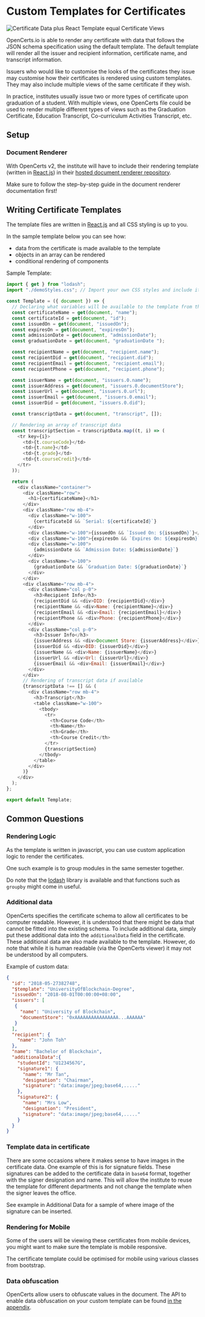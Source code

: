 # Custom Templates for Certificates

![Certificate Data plus React Template equal Certificate Views](./assets/custom-templates/overview.png)

OpenCerts.io is able to render any certificate with data that follows the JSON schema specification using the default template. The default template will render all the issuer and recipient information, certificate name, and transcript information.

Issuers who would like to customise the looks of the certificates they issue may customise how their certificates is rendered using custom templates. They may also include multiple views of the same certificate if they wish.

In practice, institutes usually issue two or more types of certificate upon graduation of a student. With multiple views, one OpenCerts file could be used to render multiple different types of views such as the Graduation Certificate, Education Transcript, Co-curriculum Activities Transcript, etc.

## Setup

### Document Renderer

With OpenCerts v2, the institute will have to include their rendering template (written in [React.js](https://reactjs.org/)) in their [hosted document renderer repository](./document_renderer.md).

Make sure to follow the step-by-step guide in the document renderer documentation first!

## Writing Certificate Templates

The template files are written in [React.js](https://reactjs.org/) and all CSS styling is up to you.

In the sample template below you can see how:

- data from the certificate is made available to the template
- objects in an array can be rendered
- conditional rendering of components

Sample Template:

```js
import { get } from "lodash";
import "./demoStyles.css"; // Import your own CSS styles and include it in the html className

const Template = ({ document }) => {
  // Declaring what variables will be available to the template from the certificate
  const certificateName = get(document, "name");
  const certificateId = get(document, "id");
  const issuedOn = get(document, "issuedOn");
  const expiresOn = get(document, "expiresOn");
  const admissionDate = get(document, "admissionDate");
  const graduationDate = get(document, "graduationDate ");

  const recipientName = get(document, "recipient.name");
  const recipientDid = get(document, "recipient.did");
  const recipientEmail = get(document, "recipient.email");
  const recipientPhone = get(document, "recipient.phone");

  const issuerName = get(document, "issuers.0.name");
  const issuerAddress = get(document, "issuers.0.documentStore");
  const issuerUrl = get(document, "issuers.0.url");
  const issuerEmail = get(document, "issuers.0.email");
  const issuerDid = get(document, "issuers.0.did");

  const transcriptData = get(document, "transcript", []);

  // Rendering an array of transcript data
  const transcriptSection = transcriptData.map((t, i) => (
    <tr key={i}>
      <td>{t.courseCode}</td>
      <td>{t.name}</td>
      <td>{t.grade}</td>
      <td>{t.courseCredit}</td>
    </tr>
  ));

  return (
    <div className="container">
      <div className="row">
        <h1>{certificateName}</h1>
      </div>
      <div className="row mb-4">
        <div className="w-100">
          {certificateId && `Serial: ${certificateId}`}
        </div>
        <div className="w-100">{issuedOn && `Issued On: ${issuedOn}`}</div>
        <div className="w-100">{expiresOn && `Expires On: ${expiresOn}`}</div>
        <div className="w-100">
          {admissionDate && `Admission Date: ${admissionDate}`}
        </div>
        <div className="w-100">
          {graduationDate && `Graduation Date: ${graduationDate}`}
        </div>
      </div>
      <div className="row mb-4">
        <div className="col p-0">
          <h3>Recipient Info</h3>
          {recipientDid && <div>DID: {recipientDid}</div>}
          {recipientName && <div>Name: {recipientName}</div>}
          {recipientEmail && <div>Email: {recipientEmail}</div>}
          {recipientPhone && <div>Phone: {recipientPhone}</div>}
        </div>
        <div className="col p-0">
          <h3>Issuer Info</h3>
          {issuerAddress && <div>Document Store: {issuerAddress}</div>}
          {issuerDid && <div>DID: {issuerDid}</div>}
          {issuerName && <div>Name: {issuerName}</div>}
          {issuerUrl && <div>Url: {issuerUrl}</div>}
          {issuerEmail && <div>Email: {issuerEmail}</div>}
        </div>
      </div>
      // Rendering of transcript data if available
      {transcriptData !== [] && (
        <div className="row mb-4">
          <h3>Transcript</h3>
          <table className="w-100">
            <tbody>
              <tr>
                <th>Course Code</th>
                <th>Name</th>
                <th>Grade</th>
                <th>Course Credit</th>
              </tr>
              {transcriptSection}
            </tbody>
          </table>
        </div>
      )}
    </div>
  );
};

export default Template;
```

## Common Questions

### Rendering Logic

As the template is written in javascript, you can use custom application logic to render the certificates.

One such example is to group modules in the same semester together.

Do note that the [lodash](https://lodash.com) library is available and that functions such as `groupby` might come in useful.

### Additional data

OpenCerts specifies the certificate schema to allow all certificates to be computer readable. However, it is understood that there might be data that cannot be fitted into the existing schema. To include additional data, simply put these additional data into the `additionalData` field in the certificate. These additional data are also made available to the template. However, do note that while it is human readable (via the OpenCerts viewer) it may not be understood by all computers.

Example of custom data:

```json
{
  "id": "2018-05-27382748",
  "$template": "UniversityOfBlockchain-Degree",
  "issuedOn": "2018-08-01T00:00:00+08:00",
  "issuers": [
   {
     "name": "University of Blockchain",
     "documentStore": "0xAAAAAAAAAAAAAAAA...AAAAAA"
   }
  ],
  "recipient": {
  	"name": "John Toh"
  },
  "name": "Bachelor of Blockchain",
  "additionalData":{
  	"studentId": "U1234567G",
  	"signature1": {
  	  "name": "Mr Tan",
  	  "designation": "Chairman",
  	  "signature": "data:image/jpeg;base64,....."
  	},
  	"signature2": {
  	  "name": "Mrs Low",
  	  "designation": "President",
  	  "signature": "data:image/jpeg;base64,....."
  	}
  }
}
```

### Template data in certificate

There are some occasions where it makes sense to have images in the certificate data. One example of this is for signature fields. These signatures can be added to the certificate data in `base64` format, together with the signer designation and name. This will allow the institute to reuse the template for different departments and not change the template when the signer leaves the office.

See example in Additional Data for a sample of where image of the signature can be inserted.

### Rendering for Mobile

Some of the users will be viewing these certificates from mobile devices, you might want to make sure the template is mobile responsive.

The certificate template could be optimised for mobile using various classes from bootstrap.

### Data obfuscation

OpenCerts allow users to obfuscate values in the document. The API to enable data obfuscation on your custom template can be found [in the appendix](./appendix_data_obfuscation.md).
